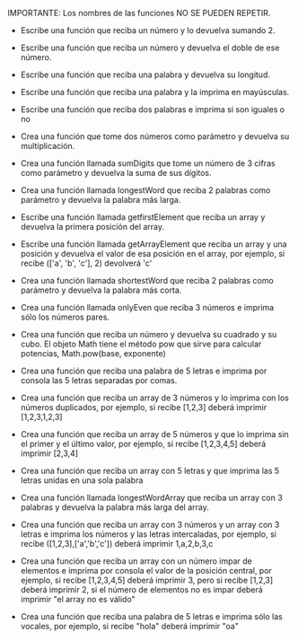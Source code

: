 IMPORTANTE: Los nombres de las funciones NO SE PUEDEN REPETIR.

- Escribe una función que reciba un número y lo devuelva sumando 2.

- Escribe una función que reciba un número y devuelva el doble de ese número.

- Escribe una función que reciba una palabra y devuelva su longitud.

- Escribe una función que reciba una palabra y la imprima en mayúsculas.

- Escribe una función que reciba dos palabras e imprima si son iguales o no

- Crea una función que tome dos números como parámetro y devuelva su multiplicación.

- Crea una función llamada sumDigits que tome un número de 3 cifras como parámetro y devuelva la suma de sus dígitos.

- Crea una función llamada longestWord que reciba 2 palabras como parámetro y devuelva la palabra más larga.

- Escribe una función llamada getfirstElement que reciba un array y devuelva la primera posición del array.

- Escribe una función llamada getArrayElement que reciba un array y una posición y devuelva el valor de esa posición en el array, por ejemplo, si recibe (['a', 'b', 'c'], 2) devolverá 'c'

- Crea una función llamada shortestWord que reciba 2 palabras como parámetro y devuelva la palabra más corta.

- Crea una función llamada onlyEven que reciba 3 números e imprima sólo los números pares.

- Crea una función que reciba un número y devuelva su cuadrado y su cubo. El objeto Math tiene el método pow que sirve para calcular potencias, Math.pow(base, exponente)

- Crea una función que reciba una palabra de 5 letras e imprima por consola las 5 letras separadas por comas.

- Crea una función que reciba un array de 3 números y lo imprima con los números duplicados, por ejemplo, si recibe [1,2,3] deberá imprimir [1,2,3,1,2,3]

- Crea una función que reciba un array de 5 números y que lo imprima sin el primer y el último valor, por ejemplo, si recibe [1,2,3,4,5] deberá imprimir [2,3,4]

- Crea una función que reciba un array con 5 letras y que imprima las 5 letras unidas en una sola palabra

- Crea una función llamada longestWordArray que reciba un array con 3 palabras y devuelva la palabra más larga del array.

- Crea una función que reciba un array con 3 números y un array con 3 letras e imprima los números y las letras intercaladas, por ejemplo, si recibe ([1,2,3],['a','b','c']) deberá imprimir 1,a,2,b,3,c

- Crea una función que reciba un array con un número impar de elementos e imprima por consola el valor de la posición central, por ejemplo, si recibe [1,2,3,4,5] deberá imprimir 3, pero si recibe [1,2,3] deberá imprimir 2, si el número de elementos no es impar deberá imprimir "el array no es válido"

- Crea una función que reciba una palabra de 5 letras e imprima sólo las vocales, por ejemplo, si recibe "hola" deberá imprimir "oa"
